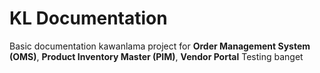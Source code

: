 # KL Documentation
Basic documentation kawanlama project for **Order Management System (OMS)**, **Product Inventory Master (PIM)**, **Vendor Portal**
Testing banget
